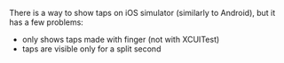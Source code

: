 

There is a way to show taps on iOS simulator (similarly to Android), but it has
a few problems:
- only shows taps made with finger (not with XCUITest)
- taps are visible only for a split second

[simulator_tap]: https://amanhimself.dev/blog/show-touch-indicator-on-ios-simulator
